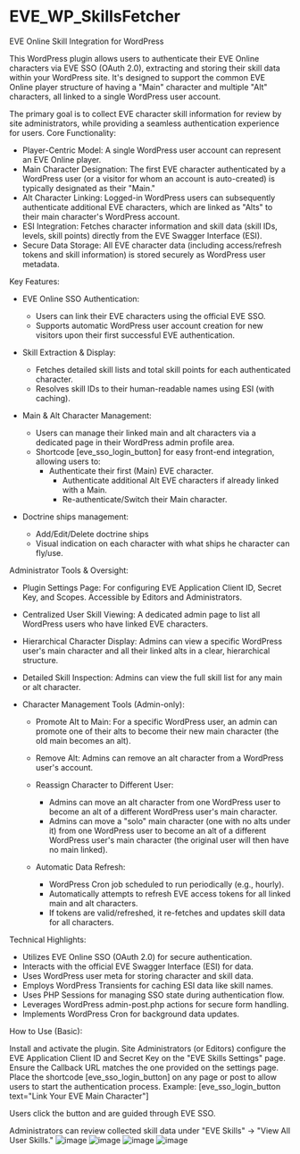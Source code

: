 # EVE_WP_SkillsFetcher
EVE Online Skill Integration for WordPress

This WordPress plugin allows users to authenticate their EVE Online characters via EVE SSO (OAuth 2.0), extracting and storing their skill data within your WordPress site. It's designed to support the common EVE Online player structure of having a "Main" character and multiple "Alt" characters, all linked to a single WordPress user account.

The primary goal is to collect EVE character skill information for review by site administrators, while providing a seamless authentication experience for users.
Core Functionality:

- Player-Centric Model: A single WordPress user account can represent an EVE Online player.
- Main Character Designation: The first EVE character authenticated by a WordPress user (or a visitor for whom an account is auto-created) is typically designated as their "Main."
- Alt Character Linking: Logged-in WordPress users can subsequently authenticate additional EVE characters, which are linked as "Alts" to their main character's WordPress account.
- ESI Integration: Fetches character information and skill data (skill IDs, levels, skill points) directly from the EVE Swagger Interface (ESI).
- Secure Data Storage: All EVE character data (including access/refresh tokens and skill information) is stored securely as WordPress user metadata.

Key Features:

- EVE Online SSO Authentication:
  - Users can link their EVE characters using the official EVE SSO.
  - Supports automatic WordPress user account creation for new visitors upon their first successful EVE authentication.

- Skill Extraction & Display:
  - Fetches detailed skill lists and total skill points for each authenticated character.
  - Resolves skill IDs to their human-readable names using ESI (with caching).

- Main & Alt Character Management:
  - Users can manage their linked main and alt characters via a dedicated page in their WordPress admin profile area.
  - Shortcode [eve_sso_login_button] for easy front-end integration, allowing users to:
    - Authenticate their first (Main) EVE character.
      - Authenticate additional Alt EVE characters if already linked with a Main.
      - Re-authenticate/Switch their Main character.
     
- Doctrine ships management:
  - Add/Edit/Delete doctrine ships
  - Visual indication on each character with what ships he character can fly/use.

Administrator Tools & Oversight:
- Plugin Settings Page: For configuring EVE Application Client ID, Secret Key, and Scopes. Accessible by Editors and Administrators.
- Centralized User Skill Viewing: A dedicated admin page to list all WordPress users who have linked EVE characters.
- Hierarchical Character Display: Admins can view a specific WordPress user's main character and all their linked alts in a clear, hierarchical structure.
- Detailed Skill Inspection: Admins can view the full skill list for any main or alt character.
  
- Character Management Tools (Admin-only):
  - Promote Alt to Main: For a specific WordPress user, an admin can promote one of their alts to become their new main character (the old main becomes an alt).
  - Remove Alt: Admins can remove an alt character from a WordPress user's account.
    
  - Reassign Character to Different User:
    - Admins can move an alt character from one WordPress user to become an alt of a different WordPress user's main character.
    - Admins can move a "solo" main character (one with no alts under it) from one WordPress user to become an alt of a different WordPress user's main character (the original user will then have no main linked).

  - Automatic Data Refresh:
    - WordPress Cron job scheduled to run periodically (e.g., hourly).
    - Automatically attempts to refresh EVE access tokens for all linked main and alt characters.
    - If tokens are valid/refreshed, it re-fetches and updates skill data for all characters.

Technical Highlights:

  - Utilizes EVE Online SSO (OAuth 2.0) for secure authentication.
  - Interacts with the official EVE Swagger Interface (ESI) for data.
  - Uses WordPress user meta for storing character and skill data.
  - Employs WordPress Transients for caching ESI data like skill names.
  - Uses PHP Sessions for managing SSO state during authentication flow.
  - Leverages WordPress admin-post.php actions for secure form handling.
  - Implements WordPress Cron for background data updates.

How to Use (Basic):

  Install and activate the plugin.
  Site Administrators (or Editors) configure the EVE Application Client ID and Secret Key on the "EVE Skills Settings" page. Ensure the Callback URL matches the one provided on the settings page.
  Place the shortcode [eve_sso_login_button] on any page or post to allow users to start the authentication process.
  Example: [eve_sso_login_button text="Link Your EVE Main Character"]

  Users click the button and are guided through EVE SSO.

  Administrators can review collected skill data under "EVE Skills" -> "View All User Skills."
![image](https://github.com/user-attachments/assets/3072b669-7614-4a43-bf09-9ab552069c8d)
![image](https://github.com/user-attachments/assets/26c7bfc1-035f-4383-9473-9c6cb94e6539)
![image](https://github.com/user-attachments/assets/ebe902ce-2b5d-4e70-91da-3a4ddb0600cc)
![image](https://github.com/user-attachments/assets/c8a155e2-5ed4-4c4a-8422-cc27ae7f96a0)


